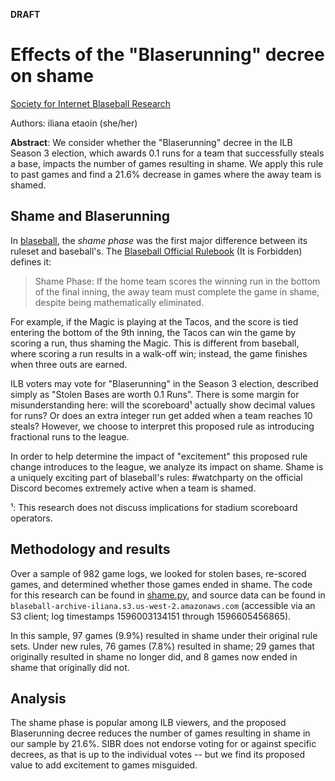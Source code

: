 **DRAFT**

# Effects of the "Blaserunning" decree on shame

[Society for Internet Blaseball Research](https://github.com/Society-for-Internet-Blaseball-Research)

Authors: iliana etaoin (she/her)

**Abstract**: We consider whether the "Blaserunning" decree in the ILB Season 3 election, which awards 0.1 runs for a team that successfully steals a base, impacts the number of games resulting in shame.
We apply this rule to past games and find a 21.6% decrease in games where the away team is shamed.

## Shame and Blaserunning

In [blaseball](https://blaseball.com), the *shame phase* was the first major difference between its ruleset and baseball's.
The [Blaseball Official Rulebook](https://blaseball.com/thebook) (It is Forbidden) defines it:

> Shame Phase: If the home team scores the winning run in the bottom of the final inning, the away team must complete the game in shame, despite being mathematically eliminated.

For example, if the Magic is playing at the Tacos, and the score is tied entering the bottom of the 9th inning, the Tacos can win the game by scoring a run, thus shaming the Magic.
This is different from baseball, where scoring a run results in a walk-off win; instead, the game finishes when three outs are earned.

ILB voters may vote for "Blaserunning" in the Season 3 election, described simply as "Stolen Bases are worth 0.1 Runs".
There is some margin for misunderstanding here: will the scoreboard¹ actually show decimal values for runs? Or does an extra integer run get added when a team reaches 10 steals?
However, we choose to interpret this proposed rule as introducing fractional runs to the league.

In order to help determine the impact of "excitement" this proposed rule change introduces to the league, we analyze its impact on shame.
Shame is a uniquely exciting part of blaseball's rules: #watchparty on the official Discord becomes extremely active when a team is shamed.

¹: This research does not discuss implications for stadium scoreboard operators.

## Methodology and results

Over a sample of 982 game logs, we looked for stolen bases, re-scored games, and determined whether those games ended in shame.
The code for this research can be found in [shame.py](./shame.py), and source data can be found in `blaseball-archive-iliana.s3.us-west-2.amazonaws.com` (accessible via an S3 client; log timestamps 1596003134151 through 1596605456865).

In this sample, 97 games (9.9%) resulted in shame under their original rule sets.
Under new rules, 76 games (7.8%) resulted in shame; 29 games that originally resulted in shame no longer did, and 8 games now ended in shame that originally did not.

<!-- Possible TODO: Determine which teams were favored under this rule -->

## Analysis

The shame phase is popular among ILB viewers, and the proposed Blaserunning decree reduces the number of games resulting in shame in our sample by 21.6%.
SIBR does not endorse voting for or against specific decrees, as that is up to the individual votes -- but we find its proposed value to add excitement to games misguided.
